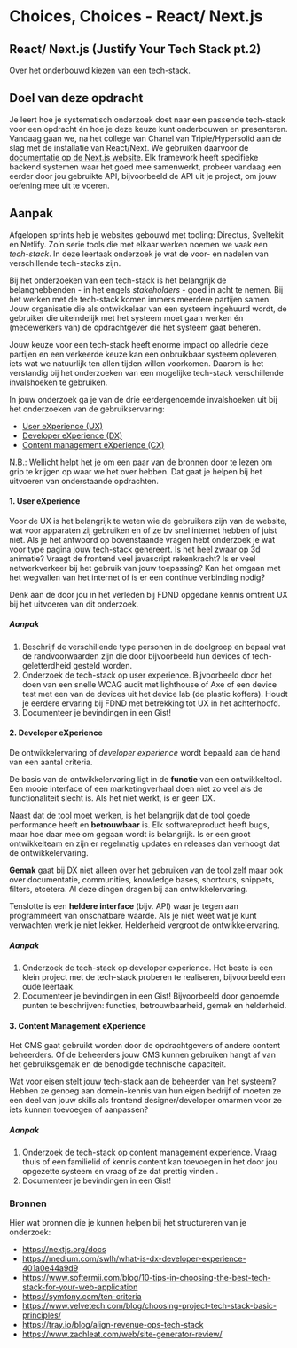 
# Choices, Choices - React/ Next.js

## React/ Next.js (Justify Your Tech Stack pt.2)

Over het onderbouwd kiezen van een tech-stack.

## Doel van deze opdracht

Je leert hoe je systematisch onderzoek doet naar een passende tech-stack voor een opdracht én hoe je deze keuze kunt onderbouwen en presenteren. Vandaag gaan we, na het college van Chanel van Triple/Hypersolid aan de slag met de installatie van React/Next. We gebruiken daarvoor de [documentatie op de Next.js website](https://nextjs.org/docs). Elk framework heeft specifieke backend systemen waar het goed mee samenwerkt, probeer vandaag een eerder door jou gebruikte API, bijvoorbeeld de API uit je project, om jouw oefening mee uit te voeren.

## Aanpak

Afgelopen sprints heb je websites gebouwd met tooling: Directus, Sveltekit en Netlify. Zo’n serie tools die met elkaar werken noemen we vaak een *tech-stack*. In deze leertaak onderzoek je wat de voor- en nadelen van verschillende tech-stacks zijn.

Bij het onderzoeken van een tech-stack is het belangrijk de belanghebbenden - in het engels *stakeholders* - goed in acht te nemen. Bij het werken met de tech-stack komen immers meerdere partijen samen. Jouw organisatie die als ontwikkelaar van een systeem ingehuurd wordt, de gebruiker die uiteindelijk met het systeem moet gaan werken én (medewerkers van) de opdrachtgever die het systeem gaat beheren.

Jouw keuze voor een tech-stack heeft enorme impact op alledrie deze partijen en een verkeerde keuze kan een onbruikbaar systeem opleveren, iets wat we natuurlijk ten allen tijden willen voorkomen. Daarom is het verstandig bij het onderzoeken van een mogelijke tech-stack verschillende invalshoeken te gebruiken.

In jouw onderzoek ga je van de drie eerdergenoemde invalshoeken uit bij het onderzoeken van de gebruikservaring:
- [User eXperience (UX)](#1-user-experience)
- [Developer eXperience (DX)](#2-developer-experience)
- [Content management eXperience (CX)](#3-content-management-experience)

N.B.: Wellicht helpt het je om een paar van de [bronnen](#bronnen) door te lezen om grip te krijgen op waar we het over hebben. Dat gaat je helpen bij het uitvoeren van onderstaande opdrachten.

#### 1. User eXperience

Voor de UX is het belangrijk te weten wie de gebruikers zijn van de website, wat voor apparaten zij gebruiken en of ze bv snel internet hebben of juist niet. Als je het antwoord op bovenstaande vragen hebt onderzoek je wat voor type pagina jouw tech-stack genereert. Is het heel zwaar op 3d animatie? Vraagt de frontend veel javascript rekenkracht? Is er veel netwerkverkeer bij het gebruik van jouw toepassing? Kan het omgaan met het wegvallen van het internet of is er een continue verbinding nodig?

Denk aan de door jou in het verleden bij FDND opgedane kennis omtrent UX bij het uitvoeren van dit onderzoek.

##### Aanpak
1. Beschrijf de verschillende type personen in de doelgroep en bepaal wat de randvoorwaarden zijn die door bijvoorbeeld hun devices of tech-geletterdheid gesteld worden.
2. Onderzoek de tech-stack op user experience. Bijvoorbeeld door het doen van een snelle WCAG audit met lighthouse of Axe of een device test met een van de devices uit het device lab (de plastic koffers). Houdt je eerdere ervaring bij FDND met betrekking tot UX in het achterhoofd.
3. Documenteer je bevindingen in een Gist!

#### 2. Developer eXperience

De ontwikkelervaring of *developer experience* wordt bepaald aan de hand van een aantal criteria.

De basis van de ontwikkelervaring ligt in de **functie** van een ontwikkeltool. Een mooie interface of een marketingverhaal doen niet zo veel als de functionaliteit slecht is. Als het niet werkt, is er geen DX.

Naast dat de tool moet werken, is het belangrijk dat de tool goede performance heeft en **betrouwbaar** is. Elk softwareproduct heeft bugs, maar hoe daar mee om gegaan wordt is belangrijk. Is er een groot ontwikkelteam en zijn er regelmatig updates en releases dan verhoogt dat de ontwikkelervaring.

**Gemak** gaat bij DX niet alleen over het gebruiken van de tool zelf maar ook over documentatie, communities, knowledge bases, shortcuts, snippets, filters, etcetera. Al deze dingen dragen bij aan ontwikkelervaring.

Tenslotte is een **heldere interface** (bijv. API) waar je tegen aan programmeert van onschatbare waarde. Als je niet weet wat je kunt verwachten werk je niet lekker. Helderheid vergroot de ontwikkelervaring.

##### Aanpak

1. Onderzoek de tech-stack op developer experience. Het beste is een klein project met de tech-stack proberen te realiseren, bijvoorbeeld een oude leertaak.
2. Documenteer je bevindingen in een Gist! Bijvoorbeeld door genoemde punten te beschrijven: functies, betrouwbaarheid, gemak en helderheid.

#### 3. Content Management eXperience

Het CMS gaat gebruikt worden door de opdrachtgevers of andere content beheerders. Of de beheerders jouw CMS kunnen gebruiken hangt af van het gebruiksgemak en de benodigde technische capaciteit.

Wat voor eisen stelt jouw tech-stack aan de beheerder van het systeem? Hebben ze genoeg aan domein-kennis van hun eigen bedrijf of moeten ze een deel van jouw skills als frontend designer/developer omarmen voor ze iets kunnen toevoegen of aanpassen?

##### Aanpak

1. Onderzoek de tech-stack op content management experience. Vraag thuis of een familielid of kennis content kan toevoegen in het door jou opgezette systeem en vraag of ze dat prettig vinden..
2. Documenteer je bevindingen in een Gist!

### Bronnen
Hier wat bronnen die je kunnen helpen bij het structureren van je onderzoek:

- https://nextjs.org/docs
- https://medium.com/swlh/what-is-dx-developer-experience-401a0e44a9d9
- https://www.softermii.com/blog/10-tips-in-choosing-the-best-tech-stack-for-your-web-application
- https://symfony.com/ten-criteria
- https://www.velvetech.com/blog/choosing-project-tech-stack-basic-principles/
- https://tray.io/blog/align-revenue-ops-tech-stack
- https://www.zachleat.com/web/site-generator-review/  
